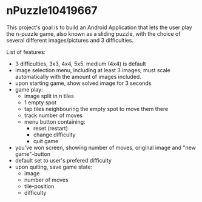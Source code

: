 nPuzzle10419667
===============
This project's goal is to build an Android Application that lets the user play the n-puzzle game, also known as a sliding puzzle, with the choice of several different images/pictures and 3 difficulties.

List of features:
- 3 difficulties, 3x3, 4x4, 5x5. medium (4x4) is default
- image selection menu, including at least 3 images; must scale automatically with the amount of images included.
- upon starting game, show solved image for 3 seconds
- game play:
  + image split in n tiles
  + 1 empty spot
  + tap tiles neighbouring the empty spot to move them there
  + track number of moves
  + menu button containing:
    - reset (restart)
    - change difficulty
    - quit game
- you've won screen, showing number of moves, original image and "new game"-button
- default set to user's prefered difficulty 
- upon quiting, save game state:
  + image
  + number of moves
  + tile-position
  + difficulty
